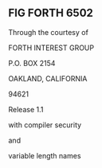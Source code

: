## FIG FORTH 6502

Through the courtesy of

FORTH INTEREST GROUP

P.O. BOX  2154

OAKLAND, CALIFORNIA

94621

Release 1.1

with compiler security

and

variable length names
